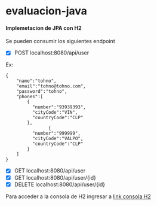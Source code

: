 # evaluacion-java

#### Implemetacion de JPA con H2

Se pueden consumir los siguientes endpoint

- [x] POST localhost:8080/api/user

Ex:

```
{
    "name":"tohno",
    "email":"tohno@tohno.com",
    "password":"tohno",
    "phones":[
        {
          "number":"93939393",
          "cityCode":"VIN",
          "countryCode":"CLP"
        },
                {
          "number":"999999",
          "cityCode":"VALPO",
          "countryCode":"CLP"
        }
    ]
}
```

- [x] GET localhost:8080/api/user
- [x] GET localhost:8080/api/user/{id}
- [x] DELETE localhost:8080/api/user/{id}

Para acceder a la consola de H2 ingresar a [link consola H2](http://localhost:8080/h2-console)
